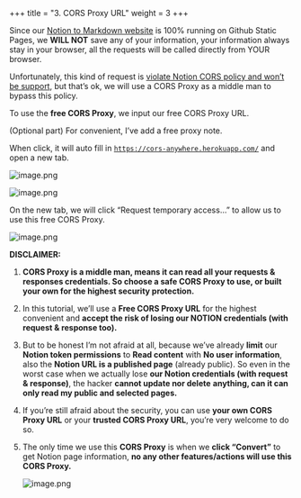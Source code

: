 +++
title = "3. CORS Proxy URL"
weight = 3
+++


Since our [Notion to Markdown website](https://notion-to-md.bamidev.com/) is 100% running on Github Static Pages, we **WILL NOT** save any of your information, your information always stay in your browser, all the requests will be called directly from YOUR browser.


Unfortunately, this kind of request is [violate Notion CORS policy and won’t be support](https://github.com/makenotion/notion-sdk-js/issues/96#issuecomment-852542180), but that’s ok, we will use a CORS Proxy as a middle man to bypass this policy.


To use the **free CORS Proxy**, we input our free CORS Proxy URL.


(Optional part) For convenient, I’ve add a free proxy note.


When click, it will auto fill in [`https://cors-anywhere.herokuapp.com/`](https://cors-anywhere.herokuapp.com/) and open a new tab.


![image.png](/images/002-ii-level-1-notion-to-md/10-390624-image.png)


![image.png](/images/002-ii-level-1-notion-to-md/10-787720-image.png)


On the new tab, we will click “Request temporary access…” to allow us to use this free CORS Proxy.


![image.png](/images/002-ii-level-1-notion-to-md/10-132617-image.png)


**DISCLAIMER:** 

1. **CORS Proxy is a middle man, means it can read all your requests & responses credentials. So choose a safe CORS Proxy to use, or built your own for the highest security protection.**
2. In this tutorial, we’ll use a **Free CORS Proxy URL** for the highest convenient and **accept the risk of losing our NOTION credentials (with request & response too).**
3. But to be honest I’m not afraid at all, because we’ve already **limit** our **Notion token permissions** to **Read content** with **No user information**, also the **Notion URL is a published page** (already public). So even in the worst case when we actually lose **our Notion credentials (with request & response)**, the hacker **cannot update nor delete** **anything, can it can only read my public and selected pages.**
4. If you’re still afraid about the security, you can use **your own CORS Proxy URL** or your **trusted CORS Proxy URL**, you’re very welcome to do so.
5. The only time we use this **CORS Proxy** is when we **click “Convert”** to get Notion page information, **no any other features/actions will use this CORS Proxy.**

	![image.png](/images/002-ii-level-1-notion-to-md/10-976129-image.png)


